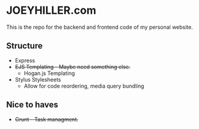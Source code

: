JOEYHILLER.com
================

This is the repo for the backend and frontend code of my personal website.

Structure
---------
* Express
* ~~EJS Templating - Maybe need something else.~~
  * Hogan.js Templating
* Stylus Stylesheets
  * Allow for code reordering, media query bundling

Nice to haves
---------
* ~~Grunt - Task managment.~~
